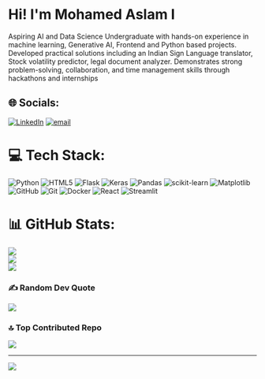 # Hi! I'm Mohamed Aslam I
 Aspiring AI and Data Science Undergraduate with hands-on experience in machine learning, Generative AI, Frontend
 and Python based projects. Developed practical solutions including an Indian Sign Language translator, Stock volatility
 predictor, legal document analyzer. Demonstrates strong problem-solving, collaboration, and time management skills
 through hackathons and internships <br>


## 🌐 Socials:
[![LinkedIn](https://img.shields.io/badge/LinkedIn-%230077B5.svg?logo=linkedin&logoColor=white)](https://linkedin.com/in/www.linkedin.com/in/mohamed-aslam-i) [![email](https://img.shields.io/badge/Email-D14836?logo=gmail&logoColor=white)](mailto:aslamachu8558@gmail.com) 

# 💻 Tech Stack:
![Python](https://img.shields.io/badge/python-3670A0?style=for-the-badge&logo=python&logoColor=ffdd54) ![HTML5](https://img.shields.io/badge/html5-%23E34F26.svg?style=for-the-badge&logo=html5&logoColor=white) ![Flask](https://img.shields.io/badge/flask-%23000.svg?style=for-the-badge&logo=flask&logoColor=white) ![Keras](https://img.shields.io/badge/Keras-%23D00000.svg?style=for-the-badge&logo=Keras&logoColor=white) ![Pandas](https://img.shields.io/badge/pandas-%23150458.svg?style=for-the-badge&logo=pandas&logoColor=white) ![scikit-learn](https://img.shields.io/badge/scikit--learn-%23F7931E.svg?style=for-the-badge&logo=scikit-learn&logoColor=white) ![Matplotlib](https://img.shields.io/badge/Matplotlib-%23ffffff.svg?style=for-the-badge&logo=Matplotlib&logoColor=black) ![GitHub](https://img.shields.io/badge/github-%23121011.svg?style=for-the-badge&logo=github&logoColor=white) ![Git](https://img.shields.io/badge/git-%23F05033.svg?style=for-the-badge&logo=git&logoColor=white) ![Docker](https://img.shields.io/badge/docker-%230db7ed.svg?style=for-the-badge&logo=docker&logoColor=white) ![React](https://img.shields.io/badge/react-%2320232a.svg?style=for-the-badge&logo=react&logoColor=%2361DAFB) ![Streamlit](https://img.shields.io/badge/Streamlit-%23FE4B4B.svg?style=for-the-badge&logo=streamlit&logoColor=white)
# 📊 GitHub Stats:
![](https://github-readme-stats.vercel.app/api?username=aslam-03&theme=dark&hide_border=false&include_all_commits=false&count_private=false)<br/>
![](https://nirzak-streak-stats.vercel.app/?user=aslam-03&theme=dark&hide_border=false)<br/>
![](https://github-readme-stats.vercel.app/api/top-langs/?username=aslam-03&theme=dark&hide_border=false&include_all_commits=false&count_private=false&layout=compact)

### ✍️ Random Dev Quote
![](https://quotes-github-readme.vercel.app/api?type=horizontal&theme=radical)

### 🔝 Top Contributed Repo
![](https://github-contributor-stats.vercel.app/api?username=aslam-03&limit=5&theme=dark&combine_all_yearly_contributions=true)

---
[![](https://visitcount.itsvg.in/api?id=aslam-03&icon=0&color=0)](https://visitcount.itsvg.in)

<!-- Proudly created with GPRM ( https://gprm.itsvg.in ) -->
